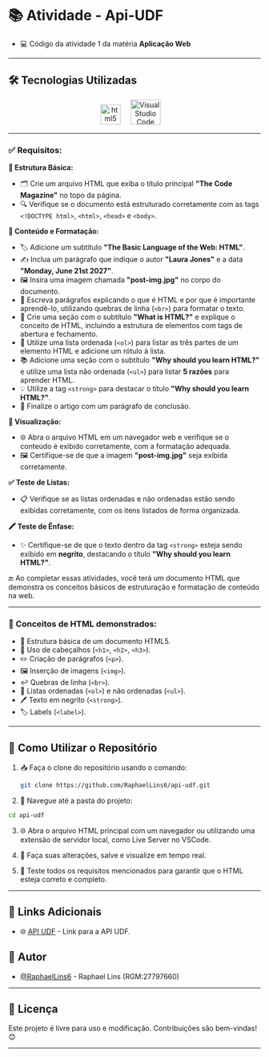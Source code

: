 # 📚 Atividade - Api-UDF

- 💻 Código da atividade 1 da matéria **Aplicação Web**

---

## 🛠️ Tecnologias Utilizadas

<p align="center"> 
<img src="https://cdn.jsdelivr.net/gh/devicons/devicon/icons/html5/html5-original.svg" height="40" alt="html5 logo"/>
<img width="12" />
<img src="https://upload.wikimedia.org/wikipedia/commons/thumb/9/9a/Visual_Studio_Code_1.35_icon.svg/2048px-Visual_Studio_Code_1.35_icon.svg.png" alt="Visual Studio Code" width="60" height="50"/> <img width="12" />

---

### ✅ Requisitos:

**🧱 Estrutura Básica:**

- 🗂️ Crie um arquivo HTML que exiba o título principal **"The Code Magazine"** no topo da página.
- 🔍 Verifique se o documento está estruturado corretamente com as tags `<!DOCTYPE html>`, `<html>`, `<head>` e `<body>`.

**📝 Conteúdo e Formatação:**

- 🏷️ Adicione um subtítulo **"The Basic Language of the Web: HTML"**.
- ✍️ Inclua um parágrafo que indique o autor **"Laura Jones"** e a data **"Monday, June 21st 2027"**.
- 🖼️ Insira uma imagem chamada **"post-img.jpg"** no corpo do documento.
- 📄 Escreva parágrafos explicando o que é HTML e por que é importante aprendê-lo, utilizando quebras de linha (`<br>`) para formatar o texto.
- 🧩 Crie uma seção com o subtítulo **"What is HTML?"** e explique o conceito de HTML, incluindo a estrutura de elementos com tags de abertura e fechamento.
- 🧾 Utilize uma lista ordenada (`<ol>`) para listar as três partes de um elemento HTML e adicione um rótulo à lista.
- 📚 Adicione uma seção com o subtítulo **"Why should you learn HTML?"** e utilize uma lista não ordenada (`<ul>`) para listar **5 razões** para aprender HTML.
- 💡 Utilize a tag `<strong>` para destacar o título **"Why should you learn HTML?"**.
- 🧾 Finalize o artigo com um parágrafo de conclusão.

**👀 Visualização:**

- 🌐 Abra o arquivo HTML em um navegador web e verifique se o conteúdo é exibido corretamente, com a formatação adequada.
- 🖼️ Certifique-se de que a imagem **"post-img.jpg"** seja exibida corretamente.

**✅ Teste de Listas:**

- 📋 Verifique se as listas ordenadas e não ordenadas estão sendo exibidas corretamente, com os itens listados de forma organizada.

**🖍️ Teste de Ênfase:**

- ✨ Certifique-se de que o texto dentro da tag `<strong>` esteja sendo exibido em **negrito**, destacando o título **"Why should you learn HTML?"**.

🔚 Ao completar essas atividades, você terá um documento HTML que demonstra os conceitos básicos de estruturação e formatação de conteúdo na web.

---

### 🧠 Conceitos de HTML demonstrados:

* 📄 Estrutura básica de um documento HTML5.
* 🧱 Uso de cabeçalhos (`<h1>`, `<h2>`, `<h3>`).
* ✏️ Criação de parágrafos (`<p>`).
* 🖼️ Inserção de imagens (`<img>`).
* ↩️ Quebras de linha (`<br>`).
* 🔢 Listas ordenadas (`<ol>`) e não ordenadas (`<ul>`).
* 🖊️ Texto em negrito (`<strong>`).
* 🏷️ Labels (`<label>`).

---

## 🚀 Como Utilizar o Repositório

1. 📥 Faça o clone do repositório usando o comando:
   ```bash
   git clone https://github.com/RaphaelLins6/api-udf.git
   ```
2. 📂 Navegue até a pasta do projeto:

```bash
cd api-udf
```
3. 🌐 Abra o arquivo HTML principal com um navegador ou utilizando uma extensão de servidor local, como Live Server no VSCode.

4. 🔧 Faça suas alterações, salve e visualize em tempo real.

5. 🧪 Teste todos os requisitos mencionados para garantir que o HTML esteja correto e completo.

---

## 🔗 Links Adicionais

* 🌐 [API UDF](https://raphaellins6.github.io/api-udf/) - Link para a API UDF.

## 👤 Autor

- [@RaphaelLins6](https://www.github.com/RaphaelLins6) - Raphael Lins (RGM:27797660)

---

## 📜 Licença

Este projeto é livre para uso e modificação. Contribuições são bem-vindas! 😊

---